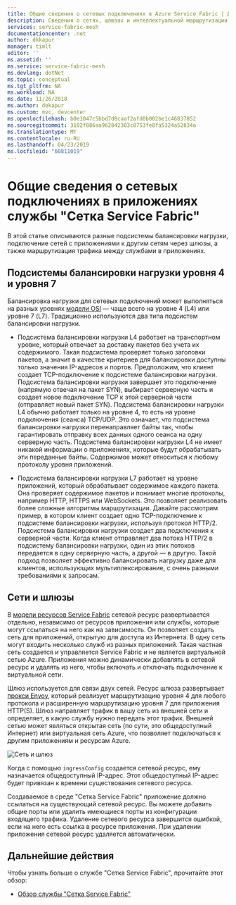 ```yaml
---
title: Общие сведения о сетевых подключениях в Azure Service Fabric | Документация Майкрософт
description: Сведения о сетях, шлюзах и интеллектуальной маршрутизации трафика в службе "Сетка Service Fabric".
services: service-fabric-mesh
documentationcenter: .net
author: dkkapur
manager: timlt
editor: ''
ms.assetid: ''
ms.service: service-fabric-mesh
ms.devlang: dotNet
ms.topic: conceptual
ms.tgt_pltfrm: NA
ms.workload: NA
ms.date: 11/26/2018
ms.author: dekapur
ms.custom: mvc, devcenter
ms.openlocfilehash: b0e1047c5bbd7d8caaf2afd8b002be1c46837852
ms.sourcegitcommit: 3102f886aa962842303c8753fe8fa5324a52834a
ms.translationtype: MT
ms.contentlocale: ru-RU
ms.lasthandoff: 04/23/2019
ms.locfileid: "60811019"
---
```

# <a name="introduction-to-networking-in-service-fabric-mesh-applications"></a>Общие сведения о сетевых подключениях в приложениях службы "Сетка Service Fabric"
В этой статье описываются разные подсистемы балансировки нагрузки, подключение сетей с приложениями к другим сетям через шлюзы, а также маршрутизация трафика между службами в приложениях.

## <a name="layer-4-vs-layer-7-load-balancers"></a>Подсистемы балансировки нагрузки уровня 4 и уровня 7
Балансировка нагрузки для сетевых подключений может выполняться на разных уровнях [модели OSI](https://en.wikipedia.org/wiki/OSI_model) — чаще всего на уровне 4 (L4) или уровне 7 (L7).  Традиционно используются два типа подсистем балансировки нагрузки.

- Подсистема балансировки нагрузки L4 работает на транспортном уровне, который отвечает за доставку пакетов без учета их содержимого. Такая подсистема проверяет только заголовки пакетов, а значит в качестве критериев для балансировки доступны только значения IP-адресов и портов. Предположим, что клиент создает TCP-подключение к подсистеме балансировки нагрузки. Подсистема балансировки нагрузки завершает это подключение (напрямую отвечая на пакет SYN), выбирает серверную часть и создает новое подключение TCP к этой серверной части (отправляет новый пакет SYN). Подсистема балансировки нагрузки L4 обычно работает только на уровне 4, то есть на уровне подключения (сеанса) TCP/UDP. Это означает, что подсистема балансировки нагрузки перенаправляет байты так, чтобы гарантировать отправку всех данных одного сеанса на одну серверную часть. Подсистема балансировки нагрузки L4 не имеет никакой информации о приложениях, которые будут обрабатывать эти переданные байты. Содержимое может относиться к любому протоколу уровня приложений.

- Подсистема балансировки нагрузки L7 работает на уровне приложений, который обрабатывает содержимое каждого пакета. Она проверяет содержимое пакетов и понимает многие протоколы, например HTTP, HTTPS или WebSockets. Это позволяет реализовать более сложные алгоритмы маршрутизации. Давайте рассмотрим пример, в котором клиент создает одно TCP-подключение к подсистеме балансировки нагрузки, используя протокол HTTP/2. Подсистема балансировки нагрузки создает два подключения к серверной части. Когда клиент отправляет два потока HTTP/2 в подсистему балансировки нагрузки, один из этих потоков передается в одну серверную часть, а другой — в другую. Такой подход позволяет эффективно балансировать нагрузку даже для клиентов, использующих мультиплексирование, с очень разными требованиями к запросам. 

## <a name="networks-and-gateways"></a>Сети и шлюзы
В [модели ресурсов Service Fabric](service-fabric-mesh-service-fabric-resources.md) сетевой ресурс развертывается отдельно, независимо от ресурсов приложения или службы, которые могут ссылаться на него как на зависимость. Он позволяет создать сеть для приложений, открытую для доступа из Интернета. В одну сеть могут входить несколько служб из разных приложений. Такая частная сеть создается и управляется Service Fabric и не является виртуальной сетью Azure. Приложения можно динамически добавлять в сетевой ресурс и удалять из него, чтобы включать и отключать подключение к виртуальной сети. 

Шлюз используется для связи двух сетей. Ресурс шлюза развертывает [прокси Envoy](https://www.envoyproxy.io/), который реализует маршрутизацию уровня 4 для любого протокола и расширенную маршрутизацию уровня 7 для приложения HTTP(S). Шлюз направляет трафик в вашу сеть из внешней сети и определяет, в какую службу нужно передать этот трафик.  Внешней сетью может являться открытая сеть (по сути, это общедоступный Интернет) или виртуальная сеть Azure, что позволяет подключаться к другим приложениям и ресурсам Azure. 

![Сеть и шлюз][Image1]

Когда с помощью `ingressConfig` создается сетевой ресурс, ему назначается общедоступный IP-адрес. Этот общедоступный IP-адрес будет привязан к времени существования сетевого ресурса.

Создаваемое в среде "Сетка Service Fabric" приложение должно ссылаться на существующий сетевой ресурс. Вы можете добавить общие порты или удалить имеющиеся порты из конфигурации входящего трафика. Удаление сетевого ресурса завершится ошибкой, если на него есть ссылка в ресурсе приложения. При удалении приложения сетевой ресурс удаляется автоматически.

## <a name="next-steps"></a>Дальнейшие действия 
Чтобы узнать больше о службе "Сетка Service Fabric", прочитайте этот обзор:
- [Обзор службы "Сетка Service Fabric"](service-fabric-mesh-overview.md)

[Image1]: media/service-fabric-mesh-networks-and-gateways/NetworkAndGateway.png